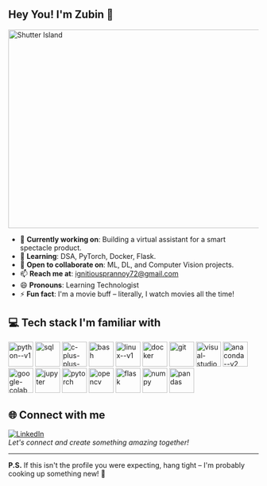 ## Hey You! I'm **Zubin** 👋

<img width="2500" height="400" src="https://i0.wp.com/www.animaatjes.nl/films-en-series/films/shutter-island/animaatjes-shutter-island-2691462.gif" alt="Shutter Island"/>

- 🔭 **Currently working on**: Building a virtual assistant for a smart spectacle product. 
- 🌱 **Learning**: DSA, PyTorch, Docker, Flask.
- 👯 **Open to collaborate on**: ML, DL, and Computer Vision projects.
- 📫 **Reach me at**: [ignitiousprannoy72@gmail.com](mailto:ignitiousprannoy72@gmail.com)
- 😄 **Pronouns**: Learning Technologist
- ⚡ **Fun fact**: I'm a movie buff – literally, I watch movies all the time!

## 💻 Tech stack I'm familiar with
<img width="50" height="50" src="https://img.icons8.com/color/48/python--v1.png" alt="python--v1"/> <img width="50" height="50" src="https://img.icons8.com/arcade/64/sql.png" alt="sql"/> <img width="50" height="50" src="https://www.clipartmax.com/png/middle/351-3515666_c-language-global-or-external-variables-with-examples-c-programming-logo.png" alt="c-plus-plus-logo"/> <img width="50" height="50" src="https://img.icons8.com/fluency/48/bash.png" alt="bash"/> <img width="50" height="50" src="https://img.icons8.com/color/48/linux--v1.png" alt="linux--v1"/> <img width="50" height="50" src="https://img.icons8.com/color/48/docker.png" alt="docker"/> <img width="50" height="50" src="https://img.icons8.com/color/48/git.png" alt="git"/> <img width="50" height="50" src="https://img.icons8.com/fluency/48/visual-studio-code-2019.png" alt="visual-studio-code-2019"/> <img width="50" height="50" src="https://img.icons8.com/fluency/48/anaconda--v2.png" alt="anaconda--v2"/> <img width="50" height="50" src="https://img.icons8.com/color/48/google-colab.png" alt="google-colab"/> <img width="50" height="50" src="https://img.icons8.com/fluency/48/jupyter.png" alt="jupyter"/> <img width="50" height="50" src="https://img.icons8.com/arcade/64/pytorch.png" alt="pytorch"/> <img width="50" height="50" src="https://img.icons8.com/fluency/48/opencv.png" alt="opencv"/> <img width="50" height="50" src="https://p7.hiclipart.com/preview/508/316/14/flask-by-example-python-web-framework-bottle-bottle.jpg" alt="flask"/> <img width="50" height="50" src="https://img.icons8.com/color/48/numpy.png" alt="numpy"/> <img width="50" height="50" src="https://img.icons8.com/color/48/pandas.png" alt="pandas"/> 

## 🌐 Connect with me
[![LinkedIn](https://img.shields.io/badge/LinkedIn-0077B5?style=for-the-badge&logo=linkedin&logoColor=white)](https://www.linkedin.com/in/ignitious-zubin-prannoy-b61a791bb/)  
*Let's connect and create something amazing together!*

---

**P.S.** If this isn't the profile you were expecting, hang tight – I'm probably cooking up something new! 🍳
